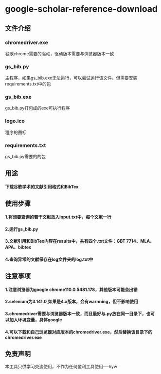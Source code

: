 # google-scholar-reference-download
## 文件介绍
### chromedriver.exe
谷歌chrome需要的驱动，驱动版本需要与浏览器版本一致
### gs_bib.py
主程序，如果gs_bib.exe无法运行，可以尝试运行该文件，但需要安装requirements.txt中的包
### gs_bib.exe
gs_bib.py打包成的exe可执行程序
### logo.ico
程序的图标
### requirements.txt
gs_bib.py需要的的包
## 用途
#### 下载谷歌学术的文献引用格式和BibTex
## 使用步骤
#### 1.将想要查询的若干文献放入input.txt中，每个文献一行
#### 2.运行gs_bib.py
#### 3.文献引用和BibTex内容在results中，共有四个.txt文件：GBT 7714、MLA、APA、bibtex
#### 4.查询异常的文献保存在log文件夹的log.txt中

## 注意事项

#### 1.注意浏览器为google chrome110.0.5481.178，其他版本可能会出错
#### 2.selenium为3.141.0,如果是4.x版本，会有warnning，但不影响使用
#### 3.chromedriver需要与浏览器版本一致，而且最好与.py放在同一目录下，也可以加入环境变量，具体google
#### 4.可以下载和自己浏览器对应版本的chromedriver.exe，然后替换该目录下的chromedriver.exe

## 免责声明
本工具只供学习交流使用，不作为任何盈利工具使用---hyw
